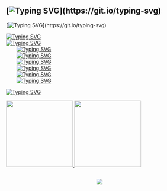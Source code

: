 ## [![Typing SVG](https://readme-typing-svg.herokuapp.com?font=courier+new&color=%23F73131&size=25&vCenter=true&multiline=true&lines=HEY%2C+I'M+JO%C3%83O+MEDEIROS!)](https://git.io/typing-svg)

[![Typing SVG](https://readme-typing-svg.herokuapp.com?font=courier+new&size=19&pause=1000&color=FFB319&random=false&width=900&height=90&lines=Hi!+I'm+a+Technologist+and+discovered+an+innate+taste+when+dealing+with+Network+Security+and+Offensive+Security.)](https://git.io/typing-svg)

[![Typing SVG](https://readme-typing-svg.herokuapp.com?font=courier+new&color=%23FFB319&multiline=true&width=450&height=90&lines=%2B+Currently+I%E2%80%99m+collaborating+on;sepinf-inc%2FIPED+with+a+plugin+that;+integrates+it+with+Volatility+3)](https://git.io/typing-svg)
<br/>
[![Typing SVG](https://readme-typing-svg.herokuapp.com?font=courier+new&color=%23FFB319&vCenter=true&multiline=true&height=30&lines=%2B+Interests)](https://git.io/typing-svg)
<br/>
&emsp;&emsp;[![Typing SVG](https://readme-typing-svg.herokuapp.com?font=courier+new&color=%23FFB319&vCenter=true&multiline=true&height=35&lines=%2B%2B+Offensive+Cyber+Security)](https://git.io/typing-svg)
<br/>
&emsp;&emsp;[![Typing SVG](https://readme-typing-svg.herokuapp.com?font=courier+new&color=%23FFB319&vCenter=true&multiline=true&height=35&lines=%2B%2B+Pentesting)](https://git.io/typing-svg)
<br/>
&emsp;&emsp;[![Typing SVG](https://readme-typing-svg.herokuapp.com?font=courier+new&color=%23FFB319&vCenter=true&multiline=true&height=35&lines=%2B%2B+Red+Teaming)](https://git.io/typing-svg)
<br/>
&emsp;&emsp;[![Typing SVG](https://readme-typing-svg.herokuapp.com?font=courier+new&color=%23FFB319&vCenter=true&multiline=true&height=35&lines=%2B%2B+Research)](https://git.io/typing-svg)
<br/>
&emsp;&emsp;[![Typing SVG](https://readme-typing-svg.herokuapp.com?font=courier+new&color=%23FFB319&vCenter=true&multiline=true&height=35&lines=%2B%2B+Teaching)](https://git.io/typing-svg)
<br/>
&emsp;&emsp;[![Typing SVG](https://readme-typing-svg.herokuapp.com?font=courier+new&color=%23FFB319&vCenter=true&multiline=true&height=35&lines=%2B%2B+Awareness)](https://git.io/typing-svg)

[![Typing SVG](https://readme-typing-svg.herokuapp.com?font=courier+new&color=%23FFB319&vCenter=true&multiline=true&height=35&lines=%2B+GitHub+Stats)](https://git.io/typing-svg)

<div align="left">
  <a href="https://github.com/j4xtr1x">
  <img height="180em" src="https://github-readme-stats.vercel.app/api?username=j4xtr1x&hide_title=false&show_icons=true&theme=slateorange&include_all_commits=true&count_private=true"/>
  <img height="180em" src="https://github-readme-stats.vercel.app/api/top-langs/?username=j4xtr1x&layout=compact&langs_count=7&theme=slateorange&card_width=250"/>
</div>

##
  
<div align="center"> 
  <a href="https://www.linkedin.com/in/j040m3d31r0s/" target="_blank"><img src="https://img.shields.io/badge/-LinkedIn-%230077B5?style=for-the-badge&logo=linkedin&logoColor=white" target="_blank"></a>
</div>
